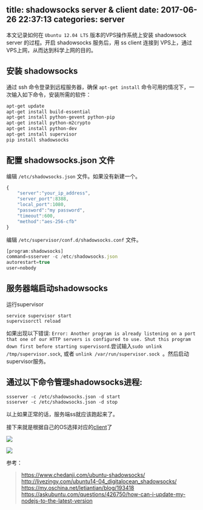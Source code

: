 title: shadowsocks server & client
date: 2017-06-26 22:37:13
categories: server
---

本文记录如何在 `Ubuntu 12.04 LTS` 版本的VPS操作系统上安装 shadowsock server 的过程。开启 shadowsocks 服务后，用 ss client 连接到 VPS上，通过VPS上网，从而达到科学上网的目的。

<!-- more -->

## 安装 shadowsocks
通过 ssh 命令登录到远程服务器，确保 `apt-get install` 命令可用的情况下，一次输入如下命令，安装所需的软件：

```bash
apt-get update
apt-get install build-essential
apt-get install python-gevent python-pip
apt-get install python-m2crypto
apt-get install python-dev
apt-get install supervisor
pip install shadowsocks
```

## 配置 shadowsocks.json 文件

编辑 `/etc/shadowsocks.json` 文件。如果没有新建一个。

```js
{
    "server":"your_ip_address",
    "server_port":8388,
    "local_port":1080,
    "password":"my password",
    "timeout":600,
    "method":"aes-256-cfb"
}
```

编辑 `/etc/supervisor/conf.d/shadowsocks.conf` 文件。

```js
[program:shadowsocks]
command=ssserver -c /etc/shadowsocks.json
autorestart=true
user=nobody
```

## 服务器端启动shadowsocks



运行supervisor
```
service supervisor start
supervisorctl reload
```

如果出现以下错误: `Error: Another program is already listening on a port that one of our HTTP servers is configured to use. Shut this program down first before starting supervisord`.尝试输入`sudo unlink /tmp/supervisor.sock`, 或者 `unlink /var/run/supervisor.sock `。然后启动supervisor服务。



## 通过以下命令管理shadowsocks进程:


```
ssserver -c /etc/shadowsocks.json -d start
ssserver -c /etc/shadowsocks.json -d stop
```

以上如果正常的话，服务端ss就应该跑起来了。

接下来就是根据自己的OS选择对应的[client](https://github.com/shadowsocks/shadowsocks/wiki/Ports-and-Clients)了


![](/imgs_blog/1@2x.png)


![](/imgs_blog/2@2x.png)

参考：
> https://www.chedanji.com/ubuntu-shadowsocks/
http://livezingy.com/ubuntu14-04_digitalocean_shadowsocks/
https://my.oschina.net/letiantian/blog/193418
https://askubuntu.com/questions/426750/how-can-i-update-my-nodejs-to-the-latest-version

